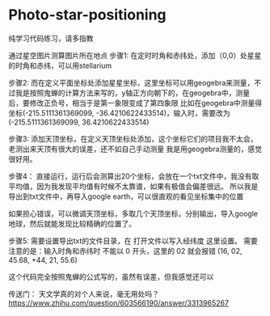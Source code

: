 # Photo-star-positioning
纯学习代码练习，请多指教

通过星空图片测算图片所在地点
步骤1:
在定时时角和赤纬处，添加（0,0）处星星的时角和赤纬，可以用stellarium

步骤2:
而在定义平面坐标处添加星星坐标，这里坐标可以用geogebra来测量，不过我是按照鬼蝉的计算方法来写的，y轴正方向朝下的，在geogebra中，测量后，要修改正负号，相当于是第一象限变成了第四象限
比如在geogebra中测量得坐标(-215.5111361369099, -36.4210622433514)，输入时，需要改为(-215.5111361369099, 36.4210622433514)

步骤3:
添加天顶坐标，在定义天顶坐标处添加，这个坐标它们的项目我不太会，老测出来天顶有很大的误差，还不如自己手动测量
我是用geogebra测量的，感觉很好用。

步骤4：
直接运行，运行后会测算出20个坐标，会放在一个txt文件中，我没有取平均值，因为我发现平均值有时候不太靠谱，如果有极值会偏差很远。
所以我是导出到txt文件中，再导入google earth，可以很直观的看见坐标集中的位置

如果担心错误，可以微调天顶坐标，多取几个天顶坐标，分别输出，导入google地球，然后就能发现比较精确的位置了。

步骤5:
需要设置导出txt的文件目录，在  打开文件以写入经纬度  这里设置。
需要注意的是：输入时角和赤纬时 不能以 0 开头，这里的 02 就会报错 (16, 02, 45.68, +44, 21, 55.6)

这个代码完全按照鬼蝉的公式写的，虽然有误差，但我感觉还可以

传送门：
天文学真的对个人来说，毫无用处吗？
https://www.zhihu.com/question/603566190/answer/3313965267
